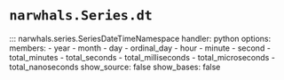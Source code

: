 # `narwhals.Series.dt`

::: narwhals.series.SeriesDateTimeNamespace
    handler: python
    options:
      members:
        - year
        - month
        - day
        - ordinal_day
        - hour
        - minute
        - second
        - total_minutes
        - total_seconds
        - total_milliseconds
        - total_microseconds
        - total_nanoseconds
      show_source: false
      show_bases: false
